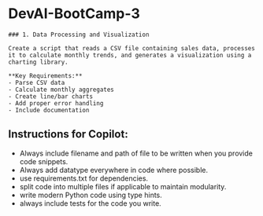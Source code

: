 # DevAI-BootCamp-3

```
### 1. Data Processing and Visualization

Create a script that reads a CSV file containing sales data, processes it to calculate monthly trends, and generates a visualization using a charting library.

**Key Requirements:**
- Parse CSV data
- Calculate monthly aggregates
- Create line/bar charts
- Add proper error handling
- Include documentation
```

## Instructions for Copilot:
- Always include filename and path of file to be written when you provide code snippets.
- Always add datatype everywhere in code where possible.
- use requirements.txt for dependencies.
- split code into multiple files if applicable to maintain modularity.
- write modern Python code using type hints.
- always include tests for the code you write.